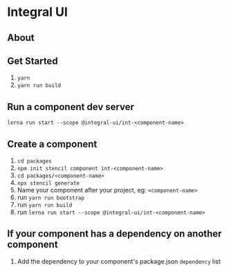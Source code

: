 # Integral UI
## About

## Get Started

1. ``yarn``
2. ``yarn run build``

## Run a component dev server

``lerna run start --scope @integral-ui/int-<component-name>``

## Create a component

1. ``cd packages``
1. ``npm init stencil component int-<component-name>``
1. ``cd packages/<component-name>``
1. ``npx stencil generate``
1. Name your component after your project, eg: `<component-name>`
1. run `yarn run bootstrap`
1. run `yarn run build`
1. run `lerna run start --scope @integral-ui/int-<component-name>`


## If your component has a dependency on another component

1. Add the dependency to your component's package.json `dependency` list
